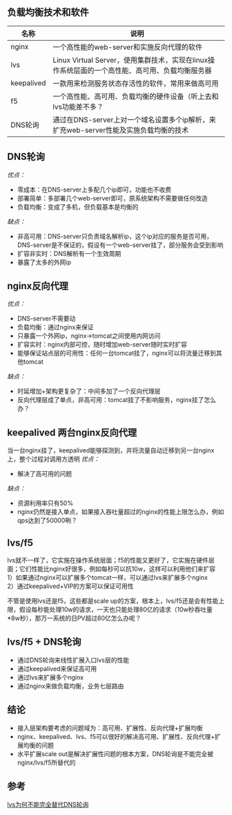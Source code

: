 ## 负载均衡技术和软件
| 名称 | 说明 |
| --- | --- |
| nginx | 一个高性能的web-server和实施反向代理的软件 |
| lvs | Linux Virtual Server，使用集群技术，实现在linux操作系统层面的一个高性能、高可用、负载均衡服务器 |
| keepalived | 一款用来检测服务状态存活性的软件，常用来做高可用 |
| f5 | 一个高性能、高可用、负载均衡的硬件设备（听上去和lvs功能差不多？ |
| DNS轮询 | 通过在DNS-server上对一个域名设置多个ip解析，来扩充web-server性能及实施负载均衡的技术 |

## DNS轮询
*优点：*
* 零成本：在DNS-server上多配几个ip即可，功能也不收费
* 部署简单：多部署几个web-server即可，原系统架构不需要做任何改造
* 负载均衡：变成了多机，但负载基本是均衡的

*缺点：*
* 非高可用：DNS-server只负责域名解析ip，这个ip对应的服务是否可用，DNS-server是不保证的，假设有一个web-server挂了，部分服务会受到影响
* 扩容非实时：DNS解析有一个生效周期
* 暴露了太多的外网ip

## nginx反向代理
*优点：*
* DNS-server不需要动
* 负载均衡：通过nginx来保证
* 只暴露一个外网ip，nginx->tomcat之间使用内网访问
* 扩容实时：nginx内部可控，随时增加web-server随时实时扩容
* 能够保证站点层的可用性：任何一台tomcat挂了，nginx可以将流量迁移到其他tomcat

*缺点：*
* 时延增加+架构更复杂了：中间多加了一个反向代理层
* 反向代理层成了单点，非高可用：tomcat挂了不影响服务，nginx挂了怎么办？

## keepalived 两台nginx反向代理
当一台nginx挂了，keepalived能够探测到，并将流量自动迁移到另一台nginx上，整个过程对调用方透明
*优点：*
* 解决了高可用的问题

*缺点：*
* 资源利用率只有50%
* nginx仍然是接入单点，如果接入吞吐量超过的nginx的性能上限怎么办，例如qps达到了50000咧？

## lvs/f5
lvs就不一样了，它实施在操作系统层面；f5的性能又更好了，它实施在硬件层面；它们性能比nginx好很多，例如每秒可以抗10w，这样可以利用他们来扩容    
1）如果通过nginx可以扩展多个tomcat一样，可以通过lvs来扩展多个nginx    
2）通过keepalived+VIP的方案可以保证可用性    

不管是使用lvs还是f5，这些都是scale up的方案，根本上，lvs/f5还是会有性能上限，假设每秒能处理10w的请求，一天也只能处理80亿的请求（10w秒吞吐量*8w秒），那万一系统的日PV超过80亿怎么办呢？

## lvs/f5 + DNS轮询
* 通过DNS轮询来线性扩展入口lvs层的性能
* 通过keepalived来保证高可用
* 通过lvs来扩展多个nginx
* 通过nginx来做负载均衡，业务七层路由

## 结论
* 接入层架构要考虑的问题域为：高可用、扩展性、反向代理+扩展均衡
* nginx、keepalived、lvs、f5可以很好的解决高可用、扩展性、反向代理+扩展均衡的问题
* 水平扩展scale out是解决扩展性问题的根本方案，DNS轮询是不能完全被nginx/lvs/f5所替代的


## 参考
[lvs为何不能完全替代DNS轮询](https://cloud.tencent.com/developer/article/1049707)
